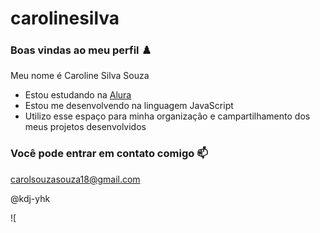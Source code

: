 # carolinesilva

### Boas vindas ao meu perfil ♟️

Meu nome é Caroline Silva Souza

- Estou estudando na [Alura](https://www.alura.com.br)
- Estou me desenvolvendo na linguagem JavaScript
- Utilizo esse espaço para minha organização e campartilhamento dos meus projetos desenvolvidos
  
### Você pode entrar em contato comigo 📫

carolsouzasouza18@gmail.com

@kdj-yhk

![

